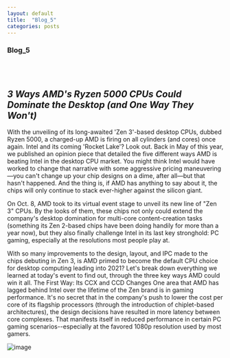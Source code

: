 ```yaml
---
layout: default
title:  "Blog_5"
categories: posts
---
```


### Blog_5
<br><br>

## *3 Ways AMD's Ryzen 5000 CPUs Could Dominate the Desktop (and One Way They Won't)*<br>

With the unveiling of its long-awaited 'Zen 3'-based desktop CPUs, dubbed Ryzen 5000, a charged-up AMD is firing on all cylinders (and cores) once again. Intel and its coming 'Rocket Lake'? Look out.
Back in May of this year, we published an opinion piece that detailed the five different ways AMD is beating Intel in the desktop CPU market. You might think Intel would have worked to change that narrative with some aggressive pricing maneuvering—you can't change up your chip designs on a dime, after all—but that hasn't happened. And the thing is, if AMD has anything to say about it, the chips will only continue to stack ever-higher against the silicon giant.

On Oct. 8, AMD took to its virtual event stage to unveil its new line of "Zen 3" CPUs. By the looks of them, these chips not only could extend the company's desktop domination for multi-core content-creation tasks (something its Zen 2-based chips have been doing handily for more than a year now), but they also finally challenge Intel in its last key stronghold: PC gaming, especially at the resolutions most people play at.

With so many improvements to the design, layout, and IPC made to the chips debuting in Zen 3, is AMD primed to become the default CPU choice for desktop computing leading into 2021? Let's break down everything we learned at today's event to find out, through the three key ways AMD could win it all.
The First Way: Its CCX and CCD Changes
One area that AMD has lagged behind Intel over the lifetime of the Zen brand is in gaming performance. It's no secret that in the company's push to lower the cost per core of its flagship processors (through the introduction of chiplet-based architectures), the design decisions have resulted in more latency between core complexes. That manifests itself in reduced performance in certain PC gaming scenarios--especially at the favored 1080p resolution used by most gamers.

![image](https://raw.githubusercontent.com/sevakZ/sevakZ.github.io/master/docs/_image/0135.png)<br>

